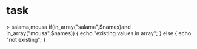 # task
<?php
//array names
$names=["mohamed","salama","ahamed","ail","mousa"];
//exist name >> salama,mousa
if(in_array("salama",$names)and in_array("mousa",$names))
{
echo "existing values in array";
}
else
{
echo "not existing";
}
